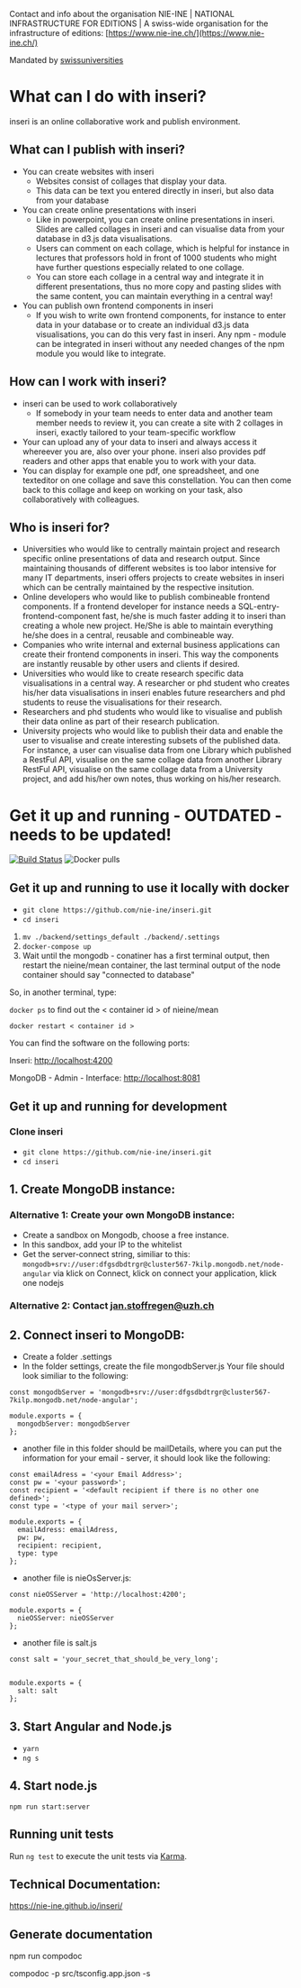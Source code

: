 Contact and info about the organisation NIE-INE | NATIONAL INFRASTRUCTURE FOR EDITIONS | A swiss-wide organisation for the infrastructure of editions: [https://www.nie-ine.ch/](https://www.nie-ine.ch/)

Mandated by [swissuniversities](https://www.swissuniversities.ch/)

# What can I do with inseri?
inseri is an online collaborative work and publish environment.

## What can I publish with inseri?

- You can create websites with inseri
	- Websites consist of collages that display your data.
	- This data can be text you entered directly in inseri, but also data from your database
- You can create online presentations with inseri
	- Like in powerpoint, you can create online presentations in inseri. Slides are called collages in inseri and can visualise data from your database in d3.js data visualisations.
	- Users can comment on each collage, which is helpful for instance in lectures that professors hold in front of 1000 students who might have further questions especially related to one collage.
	- You can store each collage in a central way and integrate it in different presentations, thus no more copy and pasting slides with the same content, you can maintain everything in a central way!
- You can publish own frontend components in inseri
	- If you wish to write own frontend components, for instance to enter data in your database or to create an individual d3.js data visualisations, you can do this very fast in inseri. Any npm - module can be integrated in inseri without any needed changes of the npm module you would like to integrate.

## How can I work with inseri? 

- inseri can be used to work collaboratively
	- If somebody in your team needs to enter data and another team member needs to review it, you can create a site with 2 collages in inseri, exactly tailored to your team-specific workflow
- Your can upload any of your data to inseri and always access it whereever you are, also over your phone. inseri also provides pdf readers and other apps that enable you to work with your data.
- You can display for example one pdf, one spreadsheet, and one texteditor on one collage and save this constellation. You can then come back to this collage and keep on working on your task, also collaboratively with colleagues.

## Who is inseri for?

- Universities who would like to centrally maintain project and research specific online presentations of data and research output. Since maintaining thousands of different websites is too labor intensive for many IT departments, inseri offers projects to create websites in inseri which can be centrally maintained by the respective insitution.
- Online developers who would like to publish combineable frontend components. If a frontend developer for instance needs a SQL-entry-frontend-component fast, he/she is much faster adding it to inseri than creating a whole new project. He/She is able to maintain everything he/she does in a central, reusable and combineable way.
- Companies who write internal and external business applications can create their frontend components in inseri. This way the components are instantly reusable by other users and clients if desired.
- Universities who would like to create research specific data visualisations in a central way. A researcher or phd student who creates his/her data visualisations in inseri enables future researchers and phd students to reuse the visualisations for their research.
- Researchers and phd students who would like to visualise and publish their data online as part of their research publication.
- University projects who would like to publish their data and enable the user to visualise and create interesting subsets of the published data. For instance, a user can visualise data from one Library which published a RestFul API, visualise on the same collage data from another Library RestFul API, visualise on the same collage data from a University project, and add his/her own notes, thus working on his/her research.


# Get it up and running - OUTDATED - needs to be updated!

[![Build Status](https://travis-ci.org/nie-ine/NIE-OS.svg?branch=devel)](https://travis-ci.org/nie-ine/inseri)
![Docker pulls](https://img.shields.io/docker/pulls/nieine/nieos.svg)

## Get it up and running to use it locally with docker

 - ``git clone https://github.com/nie-ine/inseri.git``
 - ``cd inseri``
 
1. ```mv ./backend/settings_default ./backend/.settings```
2. ```docker-compose up```
3. Wait until the mongodb - conatiner has a first terminal output, then restart the nieine/mean container, the last terminal output of the node container should say  "connected to database"

So, in another terminal, type:

```docker ps``` to find out the < container id > of nieine/mean

```docker restart < container id >```

You can find the software on the following ports:

Inseri:  [http://localhost:4200](http://localhost:4200)

MongoDB - Admin - Interface: [http://localhost:8081](http://localhost:8081)

## Get it up and running for development

### Clone inseri
 - ``git clone https://github.com/nie-ine/inseri.git``
 - ``cd inseri``

## 1. Create MongoDB instance:

### Alternative 1: Create your own MongoDB instance:
 - Create a sandbox on Mongodb, choose a free instance.
 - In this sandbox, add your IP to the whitelist
 - Get the server-connect string, similiar to this: ```mongodb+srv://user:dfgsdbdtrgr@cluster567-7kilp.mongodb.net/node-angular``` via klick on Connect, klick on connect your application, klick one nodejs

### Alternative 2: Contact jan.stoffregen@uzh.ch

## 2. Connect inseri to MongoDB: 
 - Create a folder .settings
 - In the folder settings, create the file mongodbServer.js Your file should look similiar to the following:

 
```
const mongodbServer = 'mongodb+srv://user:dfgsdbdtrgr@cluster567-7kilp.mongodb.net/node-angular';

module.exports = {
  mongodbServer: mongodbServer
};
```

- another file in this folder should be mailDetails, where you can put the information for your email - server, it should look like the following:

```
const emailAdress = '<your Email Address>';
const pw = '<your password>';
const recipient = '<default recipient if there is no other one defined>';
const type = '<type of your mail server>';

module.exports = {
  emailAdress: emailAdress,
  pw: pw,
  recipient: recipient,
  type: type
};
```

- another file is nieOsServer.js:

```
const nieOSServer = 'http://localhost:4200';

module.exports = {
  nieOSServer: nieOSServer
};

```

- another file is salt.js


```
const salt = 'your_secret_that_should_be_very_long';


module.exports = {
  salt: salt
};

```


## 3. Start Angular and Node.js

 - ``yarn``
 - ``ng s``

## 4. Start node.js
```npm run start:server```

## Running unit tests

Run `ng test` to execute the unit tests via [Karma](https://karma-runner.github.io).

## Technical Documentation:

https://nie-ine.github.io/inseri/

## Generate documentation

npm run compodoc

compodoc -p src/tsconfig.app.json -s

